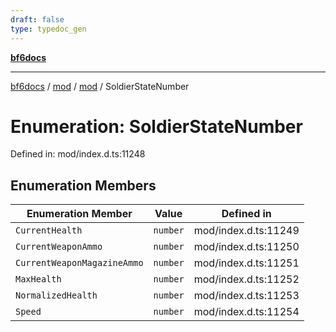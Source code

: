 ```yaml
---
draft: false
type: typedoc_gen
---
```


[**bf6docs**](../../../_index.md)

***

[bf6docs](../../../_index.md) / [mod](../../_index.md) / [mod](../_index.md) / SoldierStateNumber

# Enumeration: SoldierStateNumber

Defined in: mod/index.d.ts:11248

## Enumeration Members

| Enumeration Member | Value | Defined in |
| ------ | ------ | ------ |
| <a id="currenthealth"></a> `CurrentHealth` | `number` | mod/index.d.ts:11249 |
| <a id="currentweaponammo"></a> `CurrentWeaponAmmo` | `number` | mod/index.d.ts:11250 |
| <a id="currentweaponmagazineammo"></a> `CurrentWeaponMagazineAmmo` | `number` | mod/index.d.ts:11251 |
| <a id="maxhealth"></a> `MaxHealth` | `number` | mod/index.d.ts:11252 |
| <a id="normalizedhealth"></a> `NormalizedHealth` | `number` | mod/index.d.ts:11253 |
| <a id="speed"></a> `Speed` | `number` | mod/index.d.ts:11254 |
